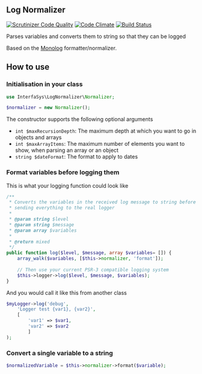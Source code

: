 ## Log Normalizer 
[![Scrutinizer Code Quality](https://scrutinizer-ci.com/g/interfasys/lognormalizer/badges/quality-score.png?b=master)](https://scrutinizer-ci.com/g/interfasys/lognormalizer/?branch=master)
[![Code Climate](https://codeclimate.com/github/interfasys/lognormalizer/badges/gpa.svg)](https://codeclimate.com/github/interfasys/lognormalizer)
[![Build Status](https://travis-ci.org/interfasys/lognormalizer.svg?branch=master)](https://travis-ci.org/interfasys/lognormalizer)

Parses variables and converts them to string so that they can be logged

Based on the [Monolog](https://github.com/Seldaek/monolog) formatter/normalizer.

## How to use

### Initialisation in your class

```php
use InterfaSys\LogNormalizer\Normalizer;

$normalizer = new Normalizer();
```

The constructor supports the following optional arguments

* `int $maxRecursionDepth`: The maximum depth at which you want to go in objects and arrays
* `int $maxArrayItems`: The maximum number of elements you want to show, when parsing an array or an object
* `string $dateFormat`: The format to apply to dates

### Format variables before logging them

This is what your logging function could look like

```php
/**
 * Converts the variables in the received log message to string before
 * sending everything to the real logger
 *
 * @param string $level
 * @param string $message
 * @param array $variables
 *
 * @return mixed
 */
public function log($level, $message, array $variables= []) {
	array_walk($variables, [$this->normalizer, 'format']);
	
	// Then use your current PSR-3 compatible logging system
	$this->logger->log($level, $message, $variables);
}
```	

And you would call it like this from another class

```php
$myLogger->log('debug',
	'Logger test {var1}, {var2}',
	[
		'var1' => $var1,
		'var2' => $var2
		]
);
```

### Convert a single variable to a string

```php
$normalizedVariable = $this->normalizer->format($variable);
```
